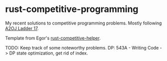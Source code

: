 # rust-competitive-programming

My recent solutions to competitive programming problems. Mostly following [A2OJ Ladder 17](https://earthshakira.github.io/a2oj-clientside/server/Ladder17.html).

Template from Egor's [rust-competitive-helper](https://github.com/rust-competitive-helper/rust-competitive-helper).

TODO: Keep track of some noteworthy problems.
DP: 543A - Writing Code -> DP state optimization, get rid of index.
